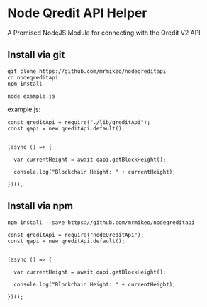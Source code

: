 # Node Qredit API Helper

A Promised NodeJS Module for connecting with the Qredit V2 API

## Install via git
```
git clone https://github.com/mrmikeo/nodeqreditapi
cd nodeqreditapi
npm install

node example.js
```

example.js:
```
const qreditApi = require("./lib/qreditApi");
const qapi = new qreditApi.default();


(async () => {
  
  var currentHeight = await qapi.getBlockHeight();
  
  console.log("Blockchain Height: " + currentHeight);
  
})();
```

## Install via npm
```
npm install --save https://github.com/mrmikeo/nodeqreditapi
```

```
const qreditApi = require("nodeQreditApi");
const qapi = new qreditApi.default();


(async () => {
  
  var currentHeight = await qapi.getBlockHeight();
  
  console.log("Blockchain Height: " + currentHeight);
  
})();
```
